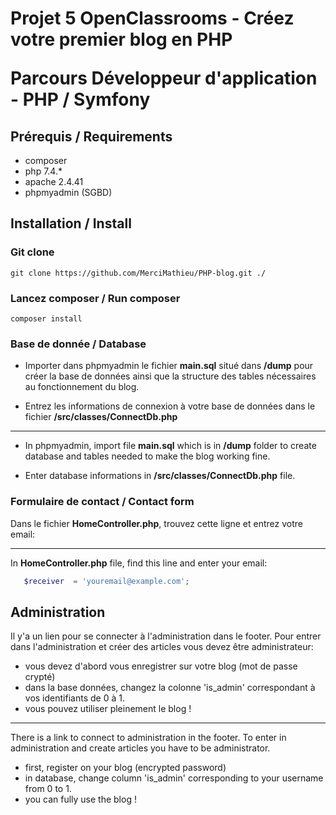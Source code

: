 # <p>Projet 5 OpenClassrooms - Créez votre premier blog en PHP</p> <p>Parcours Développeur d'application - PHP / Symfony</p>

## Prérequis / Requirements
*   composer
*   php 7.4.*
*   apache 2.4.41
*   phpmyadmin (SGBD)

## Installation / Install

### Git clone

    git clone https://github.com/MerciMathieu/PHP-blog.git ./

### Lancez composer / Run composer

    composer install

### Base de donnée / Database

*   Importer dans phpmyadmin le fichier **main.sql** situé dans **/dump** pour créer la base de données ainsi que la structure des tables nécessaires au fonctionnement du blog. 

*   Entrez les informations de connexion à votre base de données dans le fichier **/src/classes/ConnectDb.php**

---

*   In phpmyadmin, import file **main.sql** which is in **/dump** folder to create database and tables needed to make the blog working fine. 

*   Enter database informations in **/src/classes/ConnectDb.php** file. 

### Formulaire de contact / Contact form ###

Dans le fichier  **HomeController.php**, trouvez cette ligne et entrez votre email: 

---

In  **HomeController.php** file, find this line and enter your email:


```php
   $receiver  = 'youremail@example.com';

```

## Administration

Il y'a un lien pour se connecter à l'administration dans le footer. 
Pour entrer dans l'administration et créer des articles vous devez être administrateur:
*   vous devez d'abord vous enregistrer sur votre blog (mot de passe crypté)
*   dans la base données, changez la colonne 'is_admin' correspondant à vos identifiants de 0 à 1.
*   vous pouvez utiliser pleinement le blog !

---

There is a link to connect to administration in the footer.
To enter in administration and create articles you have to be administrator. 
*   first, register on your blog (encrypted password)
*   in database, change column 'is_admin' corresponding to your username from 0 to 1.
*   you can fully use the blog !

